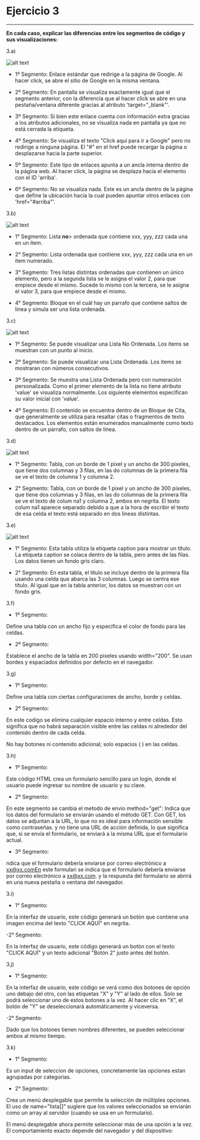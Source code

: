 # Ejercicio 3
---
<b>En cada caso, explicar las diferencias entre los segmentos de código y sus visualizaciones:</b>

3.a)

![alt text](./Imagenes/image-3a.png)

- 1º Segmento: Enlace estándar que redirige a la página de Google. Al hacer click, se abre el sitio de Google en la misma ventana.

- 2º Segmento: En pantalla se visualiza exactamente igual que el segmento anterior, con la diferencia que al hacer click se abre en una pestaña/ventana diferente gracias al atributo 'target="_blank"'.

- 3º Segmento: Si bien este enlace cuenta con información extra gracias a los atributos adicionales, no se visualiza nada en pantalla ya que no está cerrada la etiqueta.

- 4º Segmento: Se visualiza el texto "Click aquí para ir a Google" pero no redirige a ninguna página. El "#" en el href puede recargar la página o desplazarse hacia la parte superior.

- 5º Segmento: Este tipo de enlaces apunta a un ancla interna dentro de la página web. Al hacer click, la página se desplaza hacia el elemento con el ID 'arriba'.

- 6º Segmento: No se visualiza nada. Este es un ancla dentro de la página que define la ubicación hacia la cual pueden apuntar otros enlaces con 'href="#arriba"'.

3.b)

![alt text](./Imagenes/image-3b.jpeg)

- 1° Segmento: Lista <b>no</b>> ordenada que contiene xxx, yyy, zzz cada una en un ítem.

- 2° Segmento: Lista ordenada que contiene xxx, yyy, zzz cada una en un ítem numerado.

- 3° Segmento: Tres listas distintas ordenadas que contienen un único elemento, pero a la segunda lista se le asigna el valor 2, para que empiece desde el mismo. Sucede lo mismo con la tercera, se le asigna el valor 3, para que empiece desde el mismo.

- 4° Segmento: Bloque en el cuál hay un parrafo que contiene saltos de linea y simula ser una lista ordenada.

3.c)

![alt text](./Imagenes/image-3c.png)

- 1º Segmento: Se puede visualizar una Lista No Ordenada. Los items se muestran con un punto al inicio.

- 2º Segmento: Se puede visualizar una Lista Ordenada. Los items se mostraran con números consecutivos.

- 3º Segmento: Se muestra una Lista Ordenada pero con numeración personalizada. Como el primer elemento de la lista no tiene atributo 'value' se visualiza normalmente. Los siguiente elementos especifican su valor inicial con 'value'.

- 4º Segmento: El contenido se encuentra dentro de un Bloque de Cita, que generalmente se utiliza para resaltar citas o fragmentos de texto destacados. Los elementos están enumerados manualmente como texto dentro de un párrafo, con saltos de línea.


3.d)

![alt text](./Imagenes/image-3d.jpeg)

- 1° Segmento: Tabla, con un borde de 1 pixel y un ancho de 300 pixeles, que tiene dos columnas y 3 filas, en las do columnas de la primera fila se ve el texto de columna 1 y columna 2.

- 2° Segmento: Tabla, con un borde de 1 pixel y un ancho de 300 pixeles, que tiene dos columnas y 3 filas, en las do columnas de la primera fila se ve el texto de colum na1 y columna 2, ambos en negrita. El texto colum na1 aparece separado debido a que a la hora de escribir el texto de esa celda el texto está separado en dos lineas distintas.

3.e)

![alt text](./Imagenes/image-3e.jpeg)

- 1° Segmento: Esta tabla utiliza la etiqueta caption para mostrar un título. La etiqueta caption se colaca dentro de la tabla, pero antes de las filas. Los datos tienen un fondo gris claro.

- 2° Segmento: En esta tabla, el título se incluye dentro de la primera fila usando una celda que abarca las 3 columnas. Luego se centra ese título. Al igual que en la tabla anterior, los datos se muestran con un fondo gris.

3.f)

- 1º Segmento:

Define una tabla con un ancho fijo y especifica el color de fondo para las celdas.

- 2º Segmento:

Establece el ancho de la tabla en 200 píxeles usando width="200".
Se usan bordes y espaciados definidos por defecto en el navegador.


3.g)

- 1º Segmento:

Define una tabla con ciertas configuraciones de ancho, borde y celdas.

- 2º Segmento:

En este codigo se elimina cualquier espacio interno y entre celdas. Esto significa que no habrá separación visible entre las celdas ni alrededor del contenido dentro de cada celda.

No hay botones ni contenido adicional; solo espacios (&nbsp;) en las celdas.


3.h)

- 1º Segmento:

Este código HTML crea un formulario sencillo para un login, donde el usuario puede ingresar su nombre de usuario y su clave.

- 2º Segmento:

En este segmento se cambia el metodo de envio method="get": Indica que los datos del formulario se enviarán usando el método GET. Con GET, los datos se adjuntan a la URL, lo que no es ideal para información sensible como contraseñas. y no tiene una URL de acción definida, lo que significa que, si se envía el formulario, se enviará a la misma URL que el formulario actual.

- 3º Segmento:

ndica que el formulario debería enviarse por correo electrónico a xx@xx.comEn este formulari se indica que el formulario debería enviarse por correo electrónico a xx@xx.com. y la respuesta del formulario se abrirá en una nueva pestaña o ventana del navegador.


3.i)

- 1° Segmento:

En la interfaz de usuario, este código generará un botón que contiene una imagen encima del texto "CLICK AQUÍ" en negrita. 

-2° Segmento:

En la interfaz de usuario, este código generará un botón con el texto "CLICK AQUÍ" y un texto adicional "Botón 2" justo antes del botón. 

3.j)

- 1° Segmento:

En la interfaz de usuario, este código se verá como dos botones de opción uno debajo del otro, con las etiquetas "X" y "Y" al lado de ellos. 
Solo se podrá seleccionar uno de estos botones a la vez. Al hacer clic en "X", el botón de "Y" se deseleccionará automáticamente y viceversa.

-2° Segmento:

Dado que los botones tienen nombres diferentes, se pueden seleccionar ambos al mismo tiempo.

3.k)

- 1° Segmento: 

Es un input de seleccion de opciones, concretamente las opciones estan agrupadas por categorias.

- 2° Segmento:

 Crea un menú desplegable que permite la selección de múltiples opciones. El uso de name="lista[]" sugiere que los valores seleccionados se enviarán como un array al servidor (cuando se usa en un formulario).

 El menú desplegable ahora permite seleccionar más de una opción a la vez. El comportamiento exacto depende del navegador y del dispositivo: